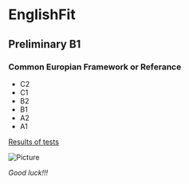 # EnglishFit

## **Preliminary B1**

### Common Europian Framework or Referance
* C2
* C1
* B2
* B1
* A2
* A1

[Results of tests](https://cloud.mail.ru/public/38ru/4ykjjMuKf)

![Picture](https://www.chromestatus.com/feature/5088147346030592)


*Good luck!!!*


